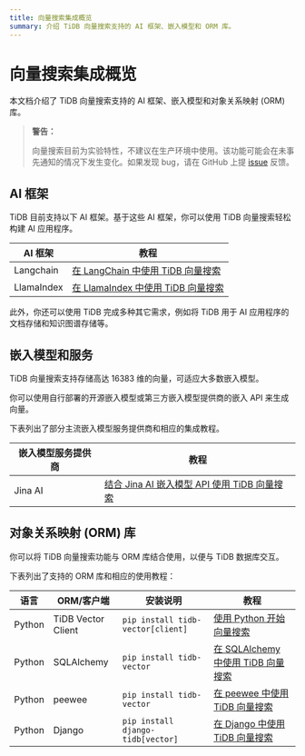 ```yaml
---
title: 向量搜索集成概览
summary: 介绍 TiDB 向量搜索支持的 AI 框架、嵌入模型和 ORM 库。
---
```


# 向量搜索集成概览

本文档介绍了 TiDB 向量搜索支持的 AI 框架、嵌入模型和对象关系映射 (ORM) 库。

> **警告：**
>
> 向量搜索目前为实验特性，不建议在生产环境中使用。该功能可能会在未事先通知的情况下发生变化。如果发现 bug，请在 GitHub 上提 [issue](https://github.com/pingcap/tidb/issues) 反馈。

## AI 框架

TiDB 目前支持以下 AI 框架。基于这些 AI 框架，你可以使用 TiDB 向量搜索轻松构建 AI 应用程序。

| AI 框架 | 教程                                                                                          |
|---------------|---------------------------------------------------------------------------------------------------|
| Langchain     | [在 LangChain 中使用 TiDB 向量搜索](/vector-search/vector-search-integrate-with-langchain.md)   |
| LlamaIndex    | [在 LlamaIndex 中使用 TiDB 向量搜索](/vector-search/vector-search-integrate-with-llamaindex.md) |

此外，你还可以使用 TiDB 完成多种其它需求，例如将 TiDB 用于 AI 应用程序的文档存储和知识图谱存储等。

## 嵌入模型和服务

TiDB 向量搜索支持存储高达 16383 维的向量，可适应大多数嵌入模型。

你可以使用自行部署的开源嵌入模型或第三方嵌入模型提供商的嵌入 API 来生成向量。

下表列出了部分主流嵌入模型服务提供商和相应的集成教程。

| 嵌入模型服务提供商 | 教程                                                                                                            |
|-----------------------------|---------------------------------------------------------------------------------------------------------------------|
| Jina AI                     | [结合 Jina AI 嵌入模型 API 使用 TiDB 向量搜索](/vector-search/vector-search-integrate-with-jinaai-embedding.md) |

## 对象关系映射 (ORM) 库

你可以将 TiDB 向量搜索功能与 ORM 库结合使用，以便与 TiDB 数据库交互。

下表列出了支持的 ORM 库和相应的使用教程：

| 语言 | ORM/客户端 | 安装说明 | 教程 |
|----------|--------------------|-----------------------------------|----------|
| Python   | TiDB Vector Client | `pip install tidb-vector[client]` | [使用 Python 开始向量搜索](/vector-search/vector-search-get-started-using-python.md) |
| Python   | SQLAlchemy         | `pip install tidb-vector`         | [在 SQLAlchemy 中使用 TiDB 向量搜索](/vector-search/vector-search-integrate-with-sqlalchemy.md)
| Python   | peewee             | `pip install tidb-vector`         | [在 peewee 中使用 TiDB 向量搜索](/vector-search/vector-search-integrate-with-peewee.md) |
| Python   | Django             | `pip install django-tidb[vector]` | [在 Django 中使用 TiDB 向量搜索](/vector-search/vector-search-integrate-with-django-orm.md)